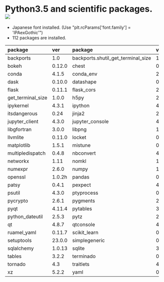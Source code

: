Python3.5 and scientific packages. [![](https://badge.imagelayers.io/tsutomu7/scientific-python:latest.svg)](https://imagelayers.io/?images=tsutomu7/scientific-python:latest)
======

- Japanese font installed. (Use "plt.rcParams['font.family'] = 'IPAexGothic'")
- 112 packages are installed.

package|ver|package|ver|package|ver|package|ver
:--|:--|:--|:--|:--|:--|:--|:--
backports|1.0|backports.shutil_get_terminal_size|1.0.0|blaze|0.10.1|blist|1.3.6
bokeh|0.12.0|chest|0.2.3|click|6.6|cloudpickle|0.2.1
conda|4.1.5|conda_env|2.5.1|cycler|0.10.0|cytoolz|0.8.0
dask|0.10.0|datashape|0.5.2|decorator|4.0.10|entrypoints|0.2.2
flask|0.11.1|flask_cors|2.1.2|fontconfig|2.11.1|freetype|2.5.5
get_terminal_size|1.0.0|h5py|2.6.0|hdf5|1.8.16|heapdict|1.0.0
ipykernel|4.3.1|ipython|4.2.0|ipython_genutils|0.1.0|ipywidgets|4.1.1
itsdangerous|0.24|jinja2|2.8|jsonschema|2.5.1|jupyter|1.0.0
jupyter_client|4.3.0|jupyter_console|4.1.1|jupyter_core|4.1.0|jupyter_nbextensions_configurator|0.1.1
libgfortran|3.0.0|libpng|1.6.22|libsodium|1.0.10|libxml2|2.9.2
llvmlite|0.11.0|locket|0.2.0|markdown|2.6.6|markupsafe|0.23
matplotlib|1.5.1|mistune|0.7.2|more_itertools|2.2|mpmath|0.19
multipledispatch|0.4.8|nbconvert|4.2.0|nbformat|4.0.1|ncurses|5.9
networkx|1.11|nomkl|1.0|notebook|4.2.1|numba|0.26.0
numexpr|2.6.0|numpy|1.11.1|odo|0.5.0|openblas|0.2.14
openssl|1.0.2h|pandas|0.18.1|partd|0.3.4|path.py|8.2.1
patsy|0.4.1|pexpect|4.0.1|pickleshare|0.7.2|pip|8.1.2
psutil|4.3.0|ptyprocess|0.5.1|pulp|1.6.1|pycosat|0.6.1
pycrypto|2.6.1|pygments|2.1.3|pyjade|4.0.0|pyparsing|2.1.4
pyqt|4.11.4|pytables|3.2.2|python|3.5.1|python_contrib_nbextensions|alpha
python_dateutil|2.5.3|pytz|2016.4|pyyaml|3.11|pyzmq|15.2.0
qt|4.8.7|qtconsole|4.2.1|readline|6.2|requests|2.10.0
ruamel_yaml|0.11.7|scikit_learn|0.17.1|scipy|0.17.1|seaborn|0.7.0
setuptools|23.0.0|simplegeneric|0.8.1|sip|4.16.9|six|1.10.0
sqlalchemy|1.0.13|sqlite|3.13.0|statsmodels|0.6.1|sympy|1.0
tables|3.2.2|terminado|0.6|tk|8.5.18|toolz|0.8.0
tornado|4.3|traitlets|4.2.1|werkzeug|0.11.10|wheel|0.29.0
xz|5.2.2|yaml|0.1.6|zeromq|4.1.4|zlib|1.2.8
